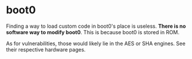 # boot0

Finding a way to load custom code in boot0's place is useless. **There is no software way to modify boot0**. This is because boot0 is stored in ROM.&#x20;

As for vulnerabilities, those would likely lie in the AES or SHA engines. See their respective hardware pages.
